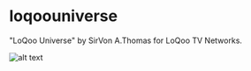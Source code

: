 loqoouniverse
=============

"LoQoo Universe" by SirVon A.Thomas for LoQoo TV Networks.

![alt text]()

